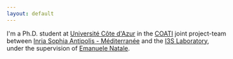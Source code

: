 ```yaml
---
layout: default
---
```


I'm a Ph.D. student at [Université Côte d'Azur](https://univ-cotedazur.eu/) in the [COATI](https://team.inria.fr/coati/) joint project-team between [Inria Sophia Antipolis - Méditerranée](https://www.inria.fr/fr/centre-inria-universite-cote-azur) and the [I3S Laboratory](https://www.i3s.unice.fr/en), under the supervision of [Emanuele Natale](https://www-sop.inria.fr/members/Emanuele.Natale/).
